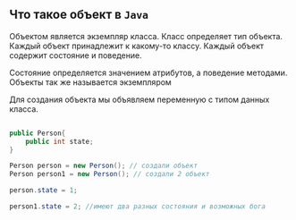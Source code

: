 ## Что такое объект в `Java`

Объектом является экземпляр класса. Класс определяет тип объекта. Каждый объект принадлежит
к какому-то классу. Каждый объект содержит состояние и поведение.

Состояние определяется значением атрибутов, а поведение методами. Объекты так же называется экземпляром

Для создания объекта мы объявляем переменную с типом данных класса.

```java

public Person{
    public int state;
}

Person person = new Person(); // создали объект
Person person1 = new Person(); // создали 2 объект

person.state = 1;

person1.state = 2; //имеют два разных состояния и возможных бога

```